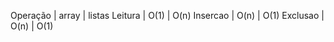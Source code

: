 Operação | array | listas
Leitura  | O(1)  | O(n)
Insercao | O(n)  | O(1)
Exclusao | O(n)  | O(1)



